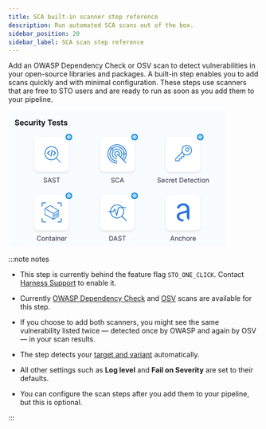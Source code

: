 ```yaml
---
title: SCA built-in scanner step reference
description: Run automated SCA scans out of the box.
sidebar_position: 20
sidebar_label: SCA scan step reference 
---
```


Add an OWASP Dependency Check or OSV scan to detect vulnerabilities in your open-source libraries and packages. A built-in step enables you to add scans quickly and with minimal configuration. These steps use scanners that are free to STO users and are ready to run as soon as you add them to your pipeline.

![](../static/built-in-scan-steps.png)

:::note notes

- This step is currently behind the feature flag `STO_ONE_CLICK`. Contact [Harness Support](mailto:support@harness.io) to enable it.

- Currently [OWASP Dependency Check](/docs/security-testing-orchestration/sto-techref-category/owasp-scanner-reference) and [OSV](/docs/security-testing-orchestration/sto-techref-category/osv-scanner-reference) scans are available for this step.

- If you choose to add both scanners, you might see the same vulnerability listed twice — detected once by OWASP and again by OSV — in your scan results.

- The step detects your [target and variant](/docs/security-testing-orchestration/sto-techref-category/owasp-scanner-reference#target-and-variant-detection) automatically.

- All other settings such as **Log level** and **Fail on Severity** are set to their defaults. 

- You can configure the scan steps after you add them to your pipeline, but this is optional.  

:::